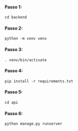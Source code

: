 #### Passo 1:
```
cd backend
```

#### Passo 2:
```
python -m venv venv
```

#### Passo 3:
```
. venv/bin/activate
```

#### Passo 4:
```
pip install -r requirements.txt
```

#### Passo 5:
```
cd api
```

#### Passo 6:
```
python manage.py runserver
```
